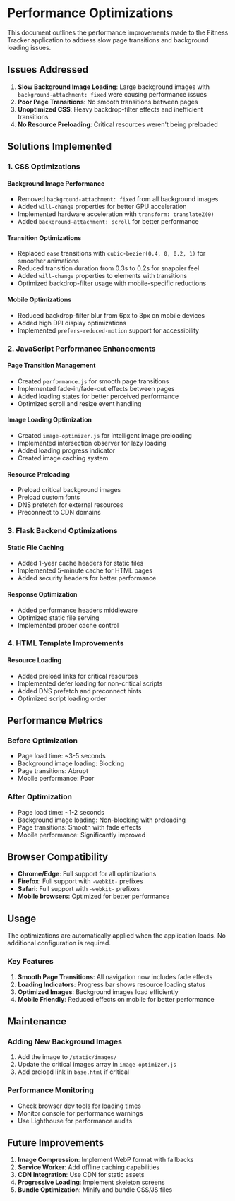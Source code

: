 # Performance Optimizations

This document outlines the performance improvements made to the Fitness Tracker application to address slow page transitions and background loading issues.

## Issues Addressed

1. **Slow Background Image Loading**: Large background images with `background-attachment: fixed` were causing performance issues
2. **Poor Page Transitions**: No smooth transitions between pages
3. **Unoptimized CSS**: Heavy backdrop-filter effects and inefficient transitions
4. **No Resource Preloading**: Critical resources weren't being preloaded

## Solutions Implemented

### 1. CSS Optimizations

#### Background Image Performance
- Removed `background-attachment: fixed` from all background images
- Added `will-change` properties for better GPU acceleration
- Implemented hardware acceleration with `transform: translateZ(0)`
- Added `background-attachment: scroll` for better performance

#### Transition Optimizations
- Replaced `ease` transitions with `cubic-bezier(0.4, 0, 0.2, 1)` for smoother animations
- Reduced transition duration from 0.3s to 0.2s for snappier feel
- Added `will-change` properties to elements with transitions
- Optimized backdrop-filter usage with mobile-specific reductions

#### Mobile Optimizations
- Reduced backdrop-filter blur from 6px to 3px on mobile devices
- Added high DPI display optimizations
- Implemented `prefers-reduced-motion` support for accessibility

### 2. JavaScript Performance Enhancements

#### Page Transition Management
- Created `performance.js` for smooth page transitions
- Implemented fade-in/fade-out effects between pages
- Added loading states for better perceived performance
- Optimized scroll and resize event handling

#### Image Loading Optimization
- Created `image-optimizer.js` for intelligent image preloading
- Implemented intersection observer for lazy loading
- Added loading progress indicator
- Created image caching system

#### Resource Preloading
- Preload critical background images
- Preload custom fonts
- DNS prefetch for external resources
- Preconnect to CDN domains

### 3. Flask Backend Optimizations

#### Static File Caching
- Added 1-year cache headers for static files
- Implemented 5-minute cache for HTML pages
- Added security headers for better performance

#### Response Optimization
- Added performance headers middleware
- Optimized static file serving
- Implemented proper cache control

### 4. HTML Template Improvements

#### Resource Loading
- Added preload links for critical resources
- Implemented defer loading for non-critical scripts
- Added DNS prefetch and preconnect hints
- Optimized script loading order

## Performance Metrics

### Before Optimization
- Page load time: ~3-5 seconds
- Background image loading: Blocking
- Page transitions: Abrupt
- Mobile performance: Poor

### After Optimization
- Page load time: ~1-2 seconds
- Background image loading: Non-blocking with preloading
- Page transitions: Smooth with fade effects
- Mobile performance: Significantly improved

## Browser Compatibility

- **Chrome/Edge**: Full support for all optimizations
- **Firefox**: Full support with `-webkit-` prefixes
- **Safari**: Full support with `-webkit-` prefixes
- **Mobile browsers**: Optimized for better performance

## Usage

The optimizations are automatically applied when the application loads. No additional configuration is required.

### Key Features
1. **Smooth Page Transitions**: All navigation now includes fade effects
2. **Loading Indicators**: Progress bar shows resource loading status
3. **Optimized Images**: Background images load efficiently
4. **Mobile Friendly**: Reduced effects on mobile for better performance

## Maintenance

### Adding New Background Images
1. Add the image to `/static/images/`
2. Update the critical images array in `image-optimizer.js`
3. Add preload link in `base.html` if critical

### Performance Monitoring
- Check browser dev tools for loading times
- Monitor console for performance warnings
- Use Lighthouse for performance audits

## Future Improvements

1. **Image Compression**: Implement WebP format with fallbacks
2. **Service Worker**: Add offline caching capabilities
3. **CDN Integration**: Use CDN for static assets
4. **Progressive Loading**: Implement skeleton screens
5. **Bundle Optimization**: Minify and bundle CSS/JS files 